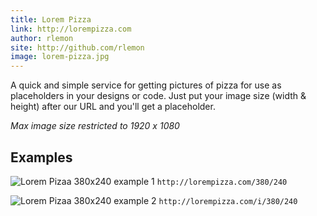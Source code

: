 ```yaml
---
title: Lorem Pizza
link: http://lorempizza.com
author: rlemon
site: http://github.com/rlemon
image: lorem-pizza.jpg
---
```


A quick and simple service for getting pictures of pizza for use as placeholders in your designs or code. Just put your image size (width & height) after our URL and you'll get a placeholder.

_Max image size restricted to 1920 x 1080_

## Examples

![Lorem Pizaa 380x240 example 1](http://lorempizza.com/380/240)
`http://lorempizza.com/380/240`

![Lorem Pizaa 380x240 example 2](http://lorempizza.com/i/380/240)
`http://lorempizza.com/i/380/240`
